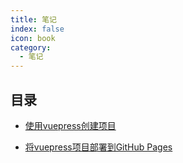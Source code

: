 ```yaml
---
title: 笔记
index: false
icon: book
category:
  - 笔记
---
```


## 目录

- [使用vuepress创建项目](vuepress.md)

- [将vuepress项目部署到GitHub Pages](deploy.md)

